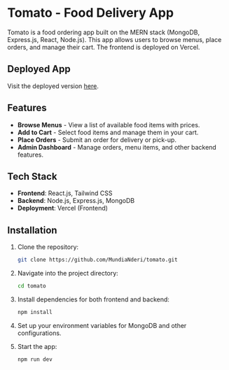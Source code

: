 # Tomato - Food Delivery App

Tomato is a food ordering app built on the MERN stack (MongoDB, Express.js, React, Node.js). This app allows users to browse menus, place orders, and manage their cart. The frontend is deployed on Vercel.

## Deployed App

Visit the deployed version [here](https://tomato-rust.vercel.app).

## Features

- **Browse Menus** - View a list of available food items with prices.
- **Add to Cart** - Select food items and manage them in your cart.
- **Place Orders** - Submit an order for delivery or pick-up.
- **Admin Dashboard** - Manage orders, menu items, and other backend features.

## Tech Stack

- **Frontend**: React.js, Tailwind CSS
- **Backend**: Node.js, Express.js, MongoDB
- **Deployment**: Vercel (Frontend)

## Installation

1. Clone the repository:

    ```bash
    git clone https://github.com/MundiaNderi/tomato.git
    ```

2. Navigate into the project directory:

    ```bash
    cd tomato
    ```

3. Install dependencies for both frontend and backend:

    ```bash
    npm install
    ```

4. Set up your environment variables for MongoDB and other configurations.

5. Start the app:

    ```bash
    npm run dev
    ```
